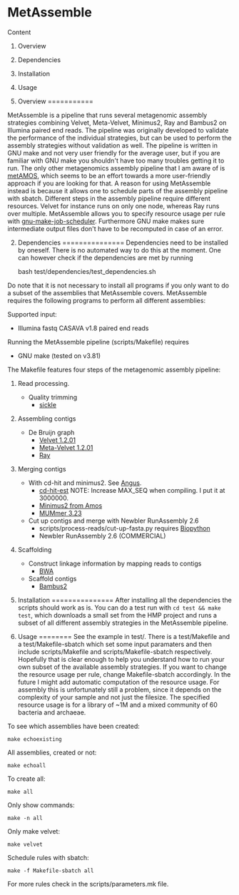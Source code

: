 MetAssemble
===========

Content

1. Overview
2. Dependencies
3. Installation
4. Usage

1. Overview
===========

MetAssemble is a pipeline that runs several metagenomic assembly strategies
combining Velvet, Meta-Velvet, Minimus2, Ray and Bambus2 on Illumina paired end
reads. The pipeline was originally developed to validate the performance of the
individual strategies, but can be used to perform the assembly strategies
without validation as well. The pipeline is written in GNU make and not very
user friendly for the average user, but if you are familiar with GNU make you
shouldn't have too many troubles getting it to run. The only other metagenomics
assembly pipeline that I am aware of is [metAMOS], which seems to be an effort
towards a more user-friendly approach if you are looking for that. A reason for
using MetAssemble instead is because it allows one to schedule parts of the
assembly pipeline with sbatch. Different steps in the assembly pipeline require
different resources. Velvet for instance runs on only one node, whereas Ray
runs over multiple. MetAssemble allows you to specify resource usage per rule
with [gnu-make-job-scheduler]. Furthermore GNU make makes sure intermediate
output files don't have to be recomputed in case of an error.

[metAMOS]: https://github.com/treangen/metAMOS/
[gnu-make-job-scheduler]: https://github.com/inodb/gnu-make-sbatch-job-scheduler

2. Dependencies
===============
Dependencies need to be installed by oneself. There is no automated way to do this at the moment.
One can however check if the dependencies are met by running

    bash test/dependencies/test_dependencies.sh

Do note that it is not necessary to install all programs if you only want to do
a subset of the assemblies that MetAssemble covers. MetAssemble requires the
following programs to perform all different assemblies:

Supported input:

- Illumina fastq CASAVA v1.8 paired end reads

Running the MetAssemble pipeline (scripts/Makefile) requires

- GNU make (tested on v3.81)

The Makefile features four steps of the metagenomic assembly pipeline:

1. Read processing.
    - Quality trimming
        * [sickle](https://github.com/najoshi/sickle) 

2. Assembling contigs
    - De Bruijn graph
        * [Velvet 1.2.01](http://www.ebi.ac.uk/~zerbino/velvet/)
        * [Meta-Velvet 1.2.01](http://metavelvet.dna.bio.keio.ac.jp/)
        * [Ray](http://denovoassembler.sourceforge.net/)

3. Merging contigs
    - With cd-hit and minimus2. See [Angus](http://ged.msu.edu/angus/metag-assembly-2011/velvet-multik.html).
        * [cd-hit-est](http://weizhong-lab.ucsd.edu/cd-hit/) NOTE: Increase MAX_SEQ when compiling. I put it at 3000000.
        * [Minimus2 from Amos](http://sourceforge.net/apps/mediawiki/amos/index.php?title=Minimus2)
        * [MUMmer 3.23](http://sourceforge.net/projects/mummer/files/)
    - Cut up contigs and merge with Newbler RunAssembly 2.6
        * scripts/process-reads/cut-up-fasta.py requires [Biopython](http://biopython.org/wiki/Main_Page)
        * Newbler RunAssembly 2.6 (COMMERCIAL)

4. Scaffolding
    - Construct linkage information by mapping reads to contigs
        * [BWA](http://bio-bwa.sourceforge.net/)
    - Scaffold contigs
        * [Bambus2](http://sourceforge.net/apps/mediawiki/amos/index.php?title=Bambus2)


3. Installation
===============
After installing all the dependencies the scripts should work as is. You can do
a test run with `cd test && make test`, which downloads a small set from the
HMP project and runs a subset of all different assembly strategies in the
MetAssemble pipeline.

4. Usage
========
See the example in test/. There is a test/Makefile and a test/Makefile-sbatch
which set some input paramaters and then include scripts/Makefile and
scripts/Makefile-sbatch respectively. Hopefully that is clear enough to help
you understand how to run your own subset of the available assembly strategies.
If you want to change the resource usage per rule, change Makefile-sbatch
accordingly. In the future I might add automatic computation of the resource
usage. For assembly this is unfortunately still a problem, since it depends on
the complexity of your sample and not just the filesize. The specified resource
usage is for a library of ~1M and a mixed community of 60 bacteria and
archaeae.

To see which assemblies have been created:

    make echoexisting

All assemblies, created or not:

    make echoall

To create all:

    make all

Only show commands:

    make -n all

Only make velvet:

    make velvet

Schedule rules with sbatch:

    make -f Makefile-sbatch all

For more rules check in the scripts/parameters.mk file.

